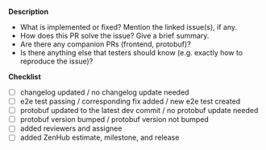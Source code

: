 **Description**

* What is implemented or fixed? Mention the linked issue(s), if any.
* How does this PR solve the issue? Give a brief summary.
* Are there any companion PRs (frontend, protobuf)?
* Is there anything else that testers should know (e.g. exactly how to reproduce the issue)?

**Checklist**

- [ ] changelog updated / no changelog update needed
- [ ] e2e test passing / corresponding fix added / new e2e test created
- [ ] protobuf updated to the latest dev commit / no protobuf update needed
- [ ] protobuf version bumped / protobuf version not bumped
- [ ] added reviewers and assignee
- [ ] added ZenHub estimate, milestone, and release
